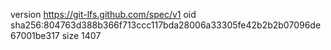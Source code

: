 version https://git-lfs.github.com/spec/v1
oid sha256:804763d388b366f713ccc117bda28006a33305fe42b2b2b07096de67001be317
size 1407
